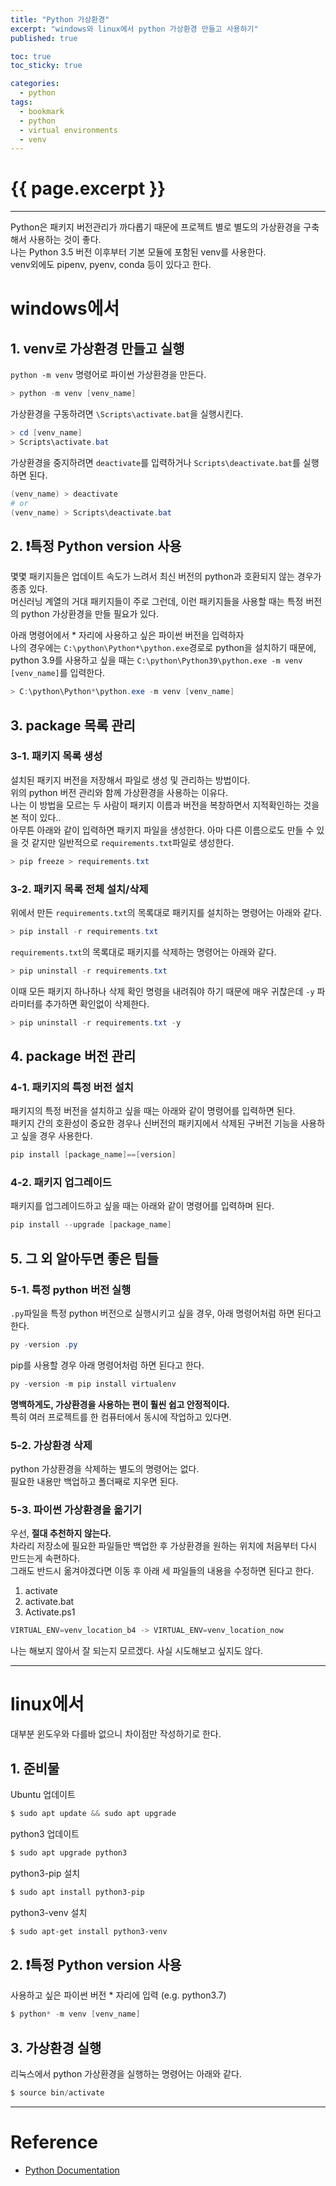 ```yaml
---
title: "Python 가상환경"
excerpt: "windows와 linux에서 python 가상환경 만들고 사용하기"
published: true

toc: true
toc_sticky: true

categories:
  - python
tags:
  - bookmark
  - python
  - virtual environments
  - venv
---
```

# {{ page.excerpt }}
---
Python은 패키지 버전관리가 까다롭기 때문에 프로젝트 별로 별도의 가상환경을 구축해서 사용하는 것이 좋다.  
나는 Python 3.5 버전 이후부터 기본 모듈에 포함된 venv를 사용한다.  
venv외에도 pipenv, pyenv, conda 등이 있다고 한다.  

# windows에서
## 1. venv로 가상환경 만들고 실행

`python -m venv` 명령어로 파이썬 가상환경을 만든다.

```powershell
> python -m venv [venv_name]
```

가상환경을 구동하려면 `\Scripts\activate.bat`을 실행시킨다.

```powershell
> cd [venv_name]
> Scripts\activate.bat
```

가상환경을 중지하려면 `deactivate`를 입력하거나 `Scripts\deactivate.bat`를 실행하면 된다.

```powershell
(venv_name) > deactivate
# or
(venv_name) > Scripts\deactivate.bat
```

## 2. ❗특정 Python version 사용
몇몇 패키지들은 업데이트 속도가 느려서 최신 버전의 python과 호환되지 않는 경우가 종종 있다.  
머신러닝 계열의 거대 패키지들이 주로 그런데, 이런 패키지들을 사용할 때는 특정 버전의 python 가상환경을 만들 필요가 있다.  

아래 명령어에서 * 자리에 사용하고 싶은 파이썬 버전을 입력하자  
나의 경우에는 `C:\python\Python*\python.exe`경로로 python을 설치하기 때문에, python 3.9를 사용하고 싶을 때는 `C:\python\Python39\python.exe -m venv [venv_name]`를 입력한다.

```powershell
> C:\python\Python*\python.exe -m venv [venv_name]
```

## 3. package 목록 관리
### 3-1. 패키지 목록 생성
설치된 패키지 버전을 저장해서 파일로 생성 및 관리하는 방법이다.  
위의 python 버전 관리와 함께 가상환경을 사용하는 이유다.  
나는 이 방법을 모르는 두 사람이 패키지 이름과 버전을 복창하면서 지적확인하는 것을 본 적이 있다..  
아무튼 아래와 같이 입력하면 패키지 파일을 생성한다. 아마 다른 이름으로도 만들 수 있을 것 같지만 일반적으로 `requirements.txt`파일로 생성한다.

```powershell
> pip freeze > requirements.txt
```

### 3-2. 패키지 목록 전체 설치/삭제
위에서 만든 `requirements.txt`의 목록대로 패키지를 설치하는 명령어는 아래와 같다.

```powershell
> pip install -r requirements.txt
```

`requirements.txt`의 목록대로 패키지를 삭제하는 명령어는 아래와 같다.

```powershell
> pip uninstall -r requirements.txt
```

이때 모든 패키지 하나하나 삭제 확인 명령을 내려줘야 하기 때문에 매우 귀찮은데 `-y` 파라미터를 추가하면 확인없이 삭제한다.

```powershell
> pip uninstall -r requirements.txt -y
```

## 4. package 버전 관리
### 4-1. 패키지의 특정 버전 설치
패키지의 특정 버전을 설치하고 싶을 때는 아래와 같이 명령어를 입력하면 된다.  
패키지 간의 호환성이 중요한 경우나 신버전의 패키지에서 삭제된 구버전 기능을 사용하고 싶을 경우 사용한다.

```powershell
pip install [package_name]==[version]
```

### 4-2. 패키지 업그레이드
패키지를 업그레이드하고 싶을 때는 아래와 같이 명령어를 입력하며 된다.

```powershell
pip install --upgrade [package_name]
```

## 5. 그 외 알아두면 좋은 팁들
### 5-1. 특정 python 버전 실행
`.py`파일을 특정 python 버전으로 실행시키고 싶을 경우, 아래 명령어처럼 하면 된다고 한다.

```powershell
py -version .py
```

pip를 사용할 경우 아래 명령어처럼 하면 된다고 한다.

```powershell
py -version -m pip install virtualenv
```

**명백하게도, 가상환경을 사용하는 편이 훨씬 쉽고 안정적이다.**  
특히 여러 프로젝트를 한 컴퓨터에서 동시에 작업하고 있다면.  

### 5-2. 가상환경 삭제
python 가상환경을 삭제하는 별도의 명령어는 없다.  
필요한 내용만 백업하고 폴더째로 지우면 된다.  

### 5-3. 파이썬 가상환경을 옮기기
우선, **절대 추천하지 않는다.**  
차라리 저장소에 필요한 파일들만 백업한 후 가상환경을 원하는 위치에 처음부터 다시 만드는게 속편하다.  
그래도 반드시 옮겨야겠다면 이동 후 아래 세 파일들의 내용을 수정하면 된다고 한다.

1. activate
2. activate.bat
3. Activate.ps1

```powershell
VIRTUAL_ENV=venv_location_b4 -> VIRTUAL_ENV=venv_location_now
```
나는 해보지 않아서 잘 되는지 모르겠다. 사실 시도해보고 싶지도 않다.  

---

# linux에서
대부분 윈도우와 다를바 없으니 차이점만 작성하기로 한다.  

## 1. 준비물
Ubuntu 업데이트

```powershell
$ sudo apt update && sudo apt upgrade
```

python3 업데이트

```powershell
$ sudo apt upgrade python3
```

python3-pip 설치

```powershell
$ sudo apt install python3-pip
```

python3-venv 설치

```powershell
$ sudo apt-get install python3-venv
```

## 2. ❗특정 Python version 사용
사용하고 싶은 파이썬 버전 * 자리에 입력 (e.g. python3.7)

```powershell
$ python* -m venv [venv_name]
```

## 3. 가상환경 실행
리눅스에서 python 가상환경을 실행하는 명령어는 아래와 같다.

```powershell
$ source bin/activate
```

---
# Reference
- [Python Documentation](https://docs.python.org/ko/3/tutorial/venv.html)